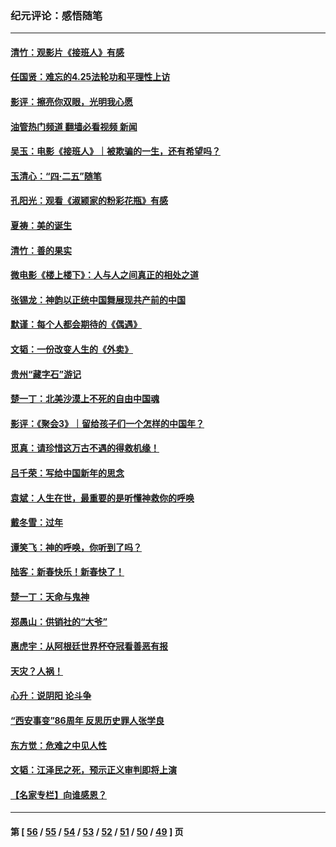 ### 纪元评论：感悟随笔
---
#### [清竹：观影片《接班人》有感](../../pages/nsc1035/n13983561.md?05010330) 
#### [任国贤：难忘的4.25法轮功和平理性上访](../../pages/nsc1035/n13983482.md?05010330) 
#### [影评：擦亮你双眼，光明我心愿](../../pages/nsc1035/n13982333.md?05010330) 
#### [油管热门频道 翻墙必看视频 新闻](ok?05010330)
#### [吴玉：电影《接班人》｜被欺骗的一生，还有希望吗？](../../pages/nsc1035/n13981972.md?05010330) 
#### [玉清心：“四·二五”随笔](../../pages/nsc1035/n13978628.md?05010330) 
#### [孔阳光：观看《淑颍家的粉彩花瓶》有感](../../pages/nsc1035/n13967929.md?05010330) 
#### [夏祷：美的诞生](../../pages/nsc1035/n13962321.md?05010330) 
#### [清竹：善的果实](../../pages/nsc1035/n13963980.md?05010330) 
#### [微电影《楼上楼下》：人与人之间真正的相处之道](../../pages/nsc1035/n13944319.md?05010330) 
#### [张锡龙：神韵以正统中国舞展现共产前的中国](../../pages/nsc1035/n13939727.md?05010330) 
#### [默谨：每个人都会期待的《偶遇》](../../pages/nsc1035/n13939091.md?05010330) 
#### [文韬：一份改变人生的《外卖》](../../pages/nsc1035/n13931822.md?05010330) 
#### [贵州“藏字石”游记](../../pages/nsc1035/n13923310.md?05010330) 
#### [楚一丁：北美沙漠上不死的自由中国魂](../../pages/nsc1035/n13921879.md?05010330) 
#### [影评：《聚会3》｜留给孩子们一个怎样的中国年？](../../pages/nsc1035/n13919652.md?05010330) 
#### [觅真：请珍惜这万古不遇的得救机缘！](../../pages/nsc1035/n13917157.md?05010330) 
#### [吕千荣：写给中国新年的思念](../../pages/nsc1035/n13915103.md?05010330) 
#### [袁斌：人生在世，最重要的是听懂神救你的呼唤](../../pages/nsc1035/n13914636.md?05010330) 
#### [戴冬雪：过年](../../pages/nsc1035/n13913311.md?05010330) 
#### [谭笑飞：神的呼唤，你听到了吗？](../../pages/nsc1035/n13912603.md?05010330) 
#### [陆客：新春快乐！新春快了！](../../pages/nsc1035/n13911771.md?05010330) 
#### [楚一丁：天命与鬼神](../../pages/nsc1035/n13904371.md?05010330) 
#### [郑愚山：供销社的“大爷”](../../pages/nsc1035/n13904409.md?05010330) 
#### [惠虎宇：从阿根廷世界杯夺冠看善恶有报](../../pages/nsc1035/n13889438.md?05010330) 
#### [天灾？人祸！](../../pages/nsc1035/n13900104.md?05010330) 
#### [心升：说阴阳 论斗争](../../pages/nsc1035/n13885189.md?05010330) 
#### [“西安事变”86周年 反思历史罪人张学良](../../pages/nsc1035/n13882019.md?05010330) 
#### [东方觉：危难之中见人性](../../pages/nsc1035/n13881549.md?05010330) 
#### [文韬：江泽民之死，预示正义审判即将上演](../../pages/nsc1035/n13877698.md?05010330) 
#### [【名家专栏】向谁感恩？](../../pages/nsc1035/n13873797.md?05010330) 

---
#### 第 [ [56](./56.md?05010330) / [55](./55.md?05010330) / [54](./54.md?05010330) / [53](./53.md?05010330) / [52](./52.md?05010330) / [51](./51.md?05010330) / [50](./50.md?05010330) / [49](./49.md?05010330) ] 页
